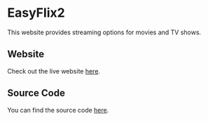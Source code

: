 # EasyFlix2
This website provides streaming options for movies and TV shows.

## Website

Check out the live website [here](https://anilove31.github.io/EasyFlix2/).

## Source Code

You can find the source code [here](https://github.com/anilove31/EasyFlix2).
